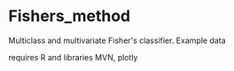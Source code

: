 # Fishers_method
Multiclass and multivariate Fisher's classifier. Example data

requires R and libraries
MVN, plotly
